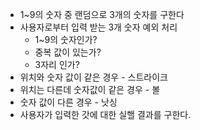 * 1~9의 숫자 중 랜덤으로 3개의 숫자를 구한다 
* 사용자로부터 입력 받는 3개 숫자 예외 처리 
  * 1~9의 숫자인가?
  * 중복 값이 있는가?
  * 3자리 인가?
* 위치와 숫자 값이 같은 경우 - 스트라이크 
* 위치는 다른데 숫자값이 같은 경우 - 볼 
* 숫자 값이 다른 경우 - 낫싱 
* 사용자가 입력한 갓에 대한 실핼 결과를 구한다. 